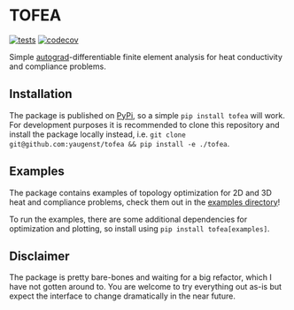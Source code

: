 # TOFEA

[![tests](https://github.com/yaugenst/tofea/actions/workflows/run_tests.yml/badge.svg)](https://github.com/yaugenst/tofea/actions/workflows/run_tests.yml)
[![codecov](https://codecov.io/gh/yaugenst/tofea/graph/badge.svg?token=5Z2SYQ3CPM)](https://codecov.io/gh/yaugenst/tofea)

Simple [autograd](https://github.com/HIPS/autograd)-differentiable finite element analysis for heat conductivity and compliance problems.

## Installation

The package is published on [PyPi](https://pypi.org/), so a simple `pip install tofea` will work.
For development purposes it is recommended to clone this repository and install the package locally instead, i.e. `git clone git@github.com:yaugenst/tofea && pip install -e ./tofea`.

## Examples

The package contains examples of topology optimization for 2D and 3D heat and compliance problems, check them out in the [examples directory](./examples)!

To run the examples, there are some additional dependencies for optimization and plotting, so install using `pip install tofea[examples]`.

## Disclaimer

The package is pretty bare-bones and waiting for a big refactor, which I have not gotten around to.
You are welcome to try everything out as-is but expect the interface to change dramatically in the near future.

